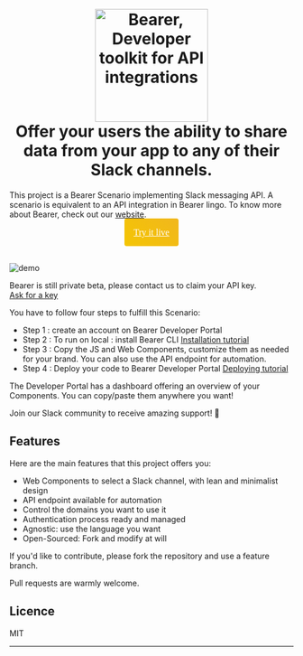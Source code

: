 
  

<h1  align="center">
<br>
<a  href="http://www.bearer.sh"><img  src="https://www.bearer.sh/assets/bearer-logo.png"  alt="Bearer, Developer toolkit for API integrations" width="200"></a>
<br>
Offer your users the ability to share data from your app to any of their Slack channels.
<br>
</h1>

This project is a Bearer Scenario implementing Slack messaging API.
A scenario is equivalent to an API integration in Bearer lingo.
To know more about Bearer, check out our [website](https://bearer.sh/).

<p  align="center">
<a  href=""  style="padding:16px; border-radius:4px;background: linear-gradient(45deg, #F4C503 0%, #F1B71D 100%, #FFC123 100%);color:white;font-family: 'Proxima Nova';line-height:19px;font-size:16px"  target="_blank">Try it live</a>
</p>
<br/>
  
![demo](https://www.bearer.sh/assets/bearer-logo.gif)
 

<aside class="warning">
Bearer is still private beta, please contact us to claim your API key.<br/>
<a href="http://www.bearer.sh/integrations/slack?utm_content=key">Ask for a key</a>
</aside>  

You have to follow four steps to fulfill this Scenario:

- Step 1 : create an account on Bearer Developer Portal
- Step 2 : To run on local : install Bearer CLI [Installation tutorial](https://docs.bearer.sh/docs/installation)
- Step 3 : Copy the JS and Web Components, customize them as needed for your brand. You can also use the API endpoint for automation.
- Step 4 : Deploy your code to Bearer Developer Portal [Deploying tutorial](https://docs.bearer.sh/docs/deploying)


The Developer Portal has a dashboard offering an overview of your Components.
You can copy/paste them anywhere you want!
 

Join our Slack community to receive amazing support! 💪

## Features

Here are the main features that this project offers you:

* Web Components to select a Slack channel, with lean and minimalist design
* API endpoint available for automation
* Control the domains you want to use it
* Authentication process ready and managed
* Agnostic: use the language you want
* Open-Sourced: Fork and modify at will

If you'd like to contribute, please fork the repository and use a feature
branch.

Pull requests are warmly welcome.

  

## Licence

MIT

  

---
